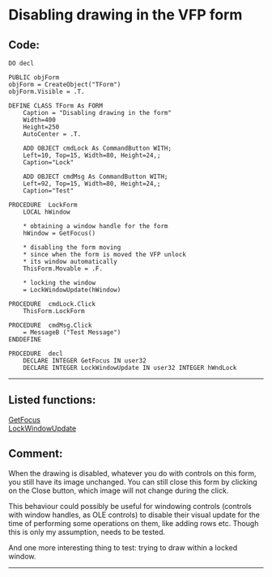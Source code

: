
# Disabling drawing in the VFP form

## Code:
```foxpro  
DO decl

PUBLIC objForm
objForm = CreateObject("TForm")
objForm.Visible = .T.

DEFINE CLASS TForm As FORM
	Caption = "Disabling drawing in the form"
	Width=400
	Height=250
	AutoCenter = .T.

	ADD OBJECT cmdLock As CommandButton WITH;
	Left=10, Top=15, Width=80, Height=24,;
	Caption="Lock"

	ADD OBJECT cmdMsg As CommandButton WITH;
	Left=92, Top=15, Width=80, Height=24,;
	Caption="Test"

PROCEDURE  LockForm
	LOCAL hWindow

	* obtaining a window handle for the form
	hWindow = GetFocus()

	* disabling the form moving
	* since when the form is moved the VFP unlock
	* its window automatically
	ThisForm.Movable = .F.

	* locking the window
	= LockWindowUpdate(hWindow)

PROCEDURE  cmdLock.Click
	ThisForm.LockForm

PROCEDURE  cmdMsg.Click
	= MessageB ("Test Message")
ENDDEFINE

PROCEDURE  decl
	DECLARE INTEGER GetFocus IN user32
	DECLARE INTEGER LockWindowUpdate IN user32 INTEGER hWndLock  
```  
***  


## Listed functions:
[GetFocus](../libraries/user32/GetFocus.md)  
[LockWindowUpdate](../libraries/user32/LockWindowUpdate.md)  

## Comment:
When the drawing is disabled, whatever you do with controls on this form, you still have its image unchanged. You can still close this form by clicking on the Close button, which image will not change during the click.  
  
This behaviour could possibly be useful for windowing controls (controls with window handles, as OLE controls) to disable their visual update for the time of performing some operations on them, like adding rows etc. Though this is only my assumption, needs to be tested.  
  
And one more interesting thing to test: trying to draw within a locked window.  
  
***  

